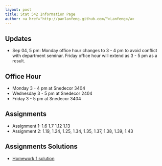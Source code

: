 ```yaml
---
layout: post
title: Stat 542 Information Page
author: <a href="http://panlanfeng.github.com/">Lanfeng</a>
---
```

## Updates
 - Sep 04, 5 pm: Monday office hour changes to 3 - 4 pm to avoid conflict with department seminar. Friday office hour will extend as 3 - 5 pm as a result. 

## Office Hour
 - Monday 3 - 4 pm at Snedecor 3404
 - Wednesday 3 - 5 pm at Snedecor 2404
 - Friday 3 - 5 pm at Snedecor 3404

## Assignments  
  - Assignment 1: 1.6 1.7 1.12 1.13
  - Assignment 2: 1.19, 1.24, 1.25, 1.34, 1.35, 1.37, 1.38, 1.39, 1.43 

## Assignments Solutions
 - [Homework 1 solution](http://www.public.iastate.edu/~pan/doc/stat542/stat542_hw1.pdf)




